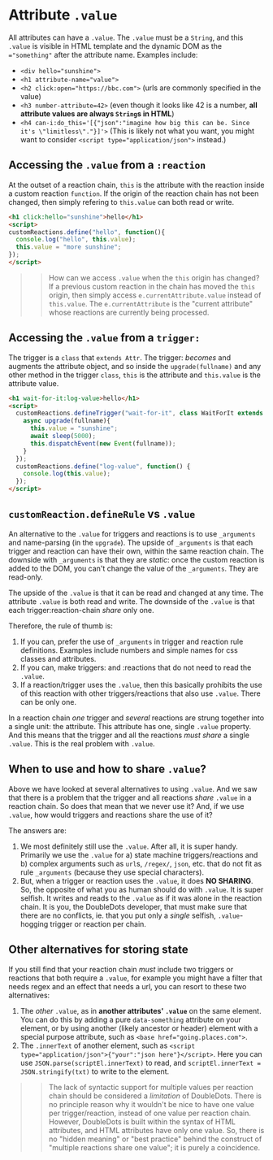 # Attribute `.value`

All attributes can have a `.value`. The `.value` must be a `String`, and this `.value` is visible in HTML template and the dynamic DOM as the `="something"` after the attribute name. Examples include:
* `<div hello="sunshine">`
* `<h1 attribute-name="value">`
* `<h2 click:open="https://bbc.com">` (urls are commonly specified in the value)
* `<h3 number-attribute=42>` (even though it looks like 42 is a number, **all attribute values are always `String`s in HTML**)
* `<h4 can-i:do_this='[{"json":"imagine how big this can be. Since it's \"limitless\"."}]'>` (This is likely not what you want, you might want to consider `<script type="application/json">` instead.)

## Accessing the `.value` from a `:reaction`

At the outset of a reaction chain, `this` is the attribute with the reaction inside a custom reaction `function`. If the origin of the reaction chain has not been changed, then simply refering to `this.value` can both read or write.

```html
<h1 click:hello="sunshine">hello</h1>
<script>
customReactions.define("hello", function(){
  console.log("hello", this.value);
  this.value = "more sunshine";
});
</script>
```

>> How can we access `.value` when the `this` origin has changed? If a previous custom reaction in the chain has moved the `this` origin, then simply access `e.currentAttribute.value` instead of `this.value`. The `e.currentAttribute` is the "current attribute" whose reactions are currently being processed.

## Accessing the `.value` from a `trigger:`

The trigger is a `class` that `extends Attr`. The trigger: *becomes* and augments the attribute object, and so inside the `upgrade(fullname)` and any other method in the trigger `class`, `this` is the attribute and `this.value` is the attribute value.

```html
<h1 wait-for-it:log-value>hello</h1>
<script>
  customReactions.defineTrigger("wait-for-it", class WaitForIt extends Attr{
    async upgrade(fullname){
      this.value = "sunshine";
      await sleep(5000);
      this.dispatchEvent(new Event(fullname));
    }
  });
  customReactions.define("log-value", function() {
    console.log(this.value);
  });
</script>
```

## `customReaction.defineRule` vs `.value`

An alternative to the `.value` for triggers and reactions is to use `_arguments` and name-parsing (in the `upgrade`). The upside of `_arguments` is that each trigger and reaction can have their own, within the same reaction chain. The downside with `_arguments` is that they are *static*: once the custom reaction is added to the DOM, you can't change the value of the `_arguments`. They are read-only.

The upside of the `.value` is that it can be read and changed at any time. The attribute `.value` is both read and write. The downside of the `.value` is that each trigger:reaction-chain *share* only one.

Therefore, the rule of thumb is:
1. If you can, prefer the use of `_arguments` in trigger and reaction rule definitions. Examples include numbers and simple names for css classes and attributes.
2. If you can, make triggers: and :reactions that do not need to read the `.value`.
3. If a reaction/trigger uses the `.value`, then this basically prohibits the use of this reaction with other triggers/reactions that also use `.value`. There can be only one.

In a reaction chain *one* trigger and *several* reactions are strung together into a single unit: the attribute. This attribute has one, single `.value` property. And this means that the trigger and all the reactions *must share* a single `.value`. This is the real problem with `.value`.

## When to use and how to share `.value`?

Above we have looked at several alternatives to using `.value`. And we saw that there is a problem that the trigger and all reactions *share* `.value` in a reaction chain. So does that mean that we never use it? And, if we use `.value`, how would triggers and reactions share the use of it?

The answers are:
1. We most definitely still use the `.value`. After all, it is super handy. Primarily we use the `.value` for a) state machine triggers/reactions and b) complex arguments such as `url`s, `/regex/`, `json`, etc. that do not fit as rule `_arguments` (because they use special characters).
2. But, when a trigger or reaction uses the `.value`, it does **NO SHARING**. So, the opposite of what you as human should do with `.value`. It is super selfish. It writes and reads to the `.value` as if it was alone in the reaction chain. It is you, the DoubleDots developer, that must make sure that there are no conflicts, ie. that you put only a *single* selfish, `.value`-hogging trigger or reaction per chain. 

## Other alternatives for storing state

If you still find that your reaction chain *must* include two triggers or reactions that both require a `.value`, for example you might have a filter that needs regex and an effect that needs a url, you can resort to these two alternatives:

1. The *other* `.value`, as in **another attributes' `.value`** on the same element. You can do this by adding a pure `data-something` attribute on your element, or by using another (likely ancestor or header) element with a special purpose attribute, such as `<base href="going.places.com">`.
2. The `.innerText` of another element, such as `<script  type="application/json">{"your":"json here"}</script>`. Here you can use `JSON.parse(scriptEl.innerText)` to read, and `scriptEl.innerText = JSON.stringify(txt)` to write to the element.

>> The lack of syntactic support for multiple values per reaction chain should be considered a *limitation* of DoubleDots. There is no principle reason why it wouldn't be nice to have one value per trigger/reaction, instead of one value per reaction chain. However, DoubleDots is built within the syntax of HTML attributes, and HTML attributes have only one value. So, there is no "hidden meaning" or "best practice" behind the construct of "multiple reactions share one value"; it is purely a coincidence.
